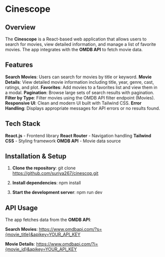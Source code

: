 # Cinescope

## Overview
The **Cinescope** is a React-based web application that allows users to search for movies, view detailed information, and manage a list of favorite movies. The app integrates with the **OMDB API** to fetch movie data.

## Features
   **Search Movies**: Users can search for movies by title or keyword.
   **Movie Details**: View detailed movie information including title, year, genre, cast, ratings, and plot.
   **Favorites**: Add movies to a favorites list and view them in a modal.
   **Pagination**: Browse large sets of search results with pagination.
   **Filter by Type**: Filter movies using the OMDB API filter endpoint (Movies).
   **Responsive UI**: Clean and modern UI built with Tailwind CSS.
   **Error Handling**: Displays appropriate messages for API errors or no results found.

## Tech Stack
   **React.js** - Frontend library
   **React Router** - Navigation handling
   **Tailwind CSS** - Styling framework
   **OMDB API** - Movie data source

## Installation & Setup

1. **Clone the repository**:
   git clone https://github.com/suriya267/cinescop.git

2. **Install dependencies**:
   npm install

4. **Start the development server**:
   npm run dev

## API Usage
The app fetches data from the **OMDB API**:

**Search Movies**:
  https://www.omdbapi.com/?s={movie_title}&apikey=YOUR_API_KEY

**Movie Details**:
  https://www.omdbapi.com/?i={movie_id}&apikey=YOUR_API_KEY



